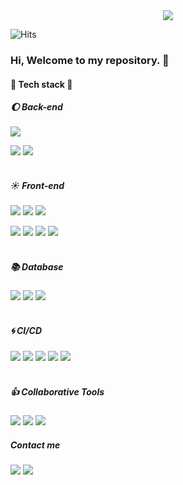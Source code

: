 <div align="center">
	<img src="https://capsule-render.vercel.app/api?type=waving&color=timeGradient&height=160&section=header&text=KangHun's%20Repo&fontSize=60" />
</div>  

![Hits](https://hits.seeyoufarm.com/api/count/incr/badge.svg?url=https%3A%2F%2Fgithub.com%2FKangHun-Lee&count_bg=%233D3EC8&title_bg=%23555555&icon=&icon_color=%23E7E7E7&title=%EB%B0%A9%EB%AC%B8%EC%9E%90&edge_flat=false)

### Hi, Welcome to my repository. 👋

#### 🔧 Tech stack 🔧
##### 🌔 Back-end
<img src="https://img.shields.io/badge/Java-007396?style=flat-square&logo=Java&logoColor=white"/></a>

<img src="https://img.shields.io/badge/Spring-6DB33F?style=flat-square&logo=spring&logoColor=white"/></a>
<img src="https://img.shields.io/badge/SpringBoot-6DB33F?style=flat-square&logo=springboot&logoColor=white"/></a>  
<br>
##### ☀️ Front-end
<img src="https://img.shields.io/badge/TypeScript-3178C6?style=flat-square&logo=typescript&logoColor=white"/></a>
<img src="https://img.shields.io/badge/JavaScript-F7DF1E?style=flat-square&logo=javascript&logoColor=white"/></a>
<img src="https://img.shields.io/badge/Css-1572B6?style=flat-square&logo=css3&logoColor=white"/></a>  

<img src="https://img.shields.io/badge/Vue-4FC08D?style=flat-square&logo=vuedotjs&logoColor=white"/></a>
<img src="https://img.shields.io/badge/Vite-646CFF?style=flat-square&logo=vite&logoColor=white"/></a>
<img src="https://img.shields.io/badge/Vuetify-1867C0?style=flat-square&logo=vuetify&logoColor=white"/></a>
<img src="https://img.shields.io/badge/Bootstrap-7952B3?style=flat-square&logo=bootstrap&logoColor=white"/></a>  
<br>
##### 📚 Database
<img src="https://img.shields.io/badge/MariaDB-003545?style=flat-square&logo=mariadb&logoColor=white"/></a>
<img src="https://img.shields.io/badge/MySQL-4479A1?style=flat-square&logo=mysql&logoColor=white"/></a>
<img src="https://img.shields.io/badge/Redis-DC382D?style=flat-square&logo=redis&logoColor=white"/></a>  
<br>
##### 🌀 CI/CD
<img src="https://img.shields.io/badge/Git-F05032?style=flat-square&logo=git&logoColor=white"/></a>
<img src="https://img.shields.io/badge/GitHub-181717?style=flat-square&logo=github&logoColor=white"/></a>
<img src="https://img.shields.io/badge/GitLab-FC6D26?style=flat-square&logo=gitlab&logoColor=white"/></a>
<img src="https://img.shields.io/badge/Jenkins-D24939?style=flat-square&logo=jenkins&logoColor=white"/></a>
<img src="https://img.shields.io/badge/SonarQube-4E9BCD?style=flat-square&logo=sonarqube&logoColor=white"/></a>  
<br>
##### 👍 Collaborative Tools
<img src="https://img.shields.io/badge/Confluence-172B4D?style=flat-square&logo=confluence&logoColor=white"/></a>
<img src="https://img.shields.io/badge/Slack-4A154B?style=flat-square&logo=slack&logoColor=white"/></a>
<img src="https://img.shields.io/badge/Redmine-B32024?style=flat-square&logo=redmine&logoColor=white"/></a>

##### Contact me
<a target="_blank" href="mailto:gang322@naver.com"><img src="https://img.shields.io/badge/Mail-03C75A?style=flat-square&logo=naver&logoColor=white"/></a>
<a target="_blank" href="https://www.instagram.com/b.kanghun/"><img src="https://img.shields.io/badge/Instagram-E4405F?style=flat-square&logo=instagram&logoColor=white"/></a>
